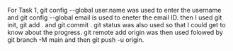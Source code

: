 For Task 1, git config --global user.name was used to enter the username and git config --global email is used to eneter the email ID.
then I used git init, git add . and git commit . git status was also used so that I could get to know about the progress. git remote add origin was then used folowed by git branch -M main and then git push -u origin. 
